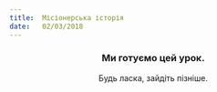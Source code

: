 ```yaml
---
title:  Місіонерська історія
date:   02/03/2018
---
```


### <center>Ми готуємо цей урок.</center>
<center>Будь ласка, зайдіть пізніше.</center>